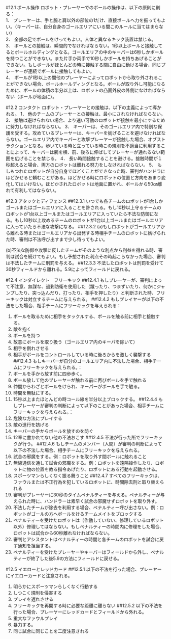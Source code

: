 #12.1 ボール操作
ロボット・プレーヤーでのボールの操作は、以下の原則に則る：<br>
1．	プレーヤーは、手と腕と肩以外の部位の1だけ、直接ボールへ力を振ってもよい。（キーパーは、自分自身のゴールエリアにいる間このルールに当てはまらない）<br>
2．	全部の足でボールをけってもよい。人体と異なるキック装置は禁じる。<br>
3．	ボールとの接触は、瞬間的でなければならない。1秒以上ボールと接触してるとボールホルディングとなる。ゴールエリアの中のキーパーは6秒しかボールを持つことができない。また片手か両手で10秒しかボールを持ちあげることができない。もしボールがほとんどの時に接触する間に自由に動ける場合、同じプレーヤーが連続でボールに接触してもよい。<br>
4．	ボールが1秒以上の間他のプレーヤーによってロボットから取り外されることができない場合、ボールホールディングとなる。ボールが取り外し可能になるために、ボールの体積の半分以上は、ロボットの凸面外皮の外側になければならない（ボールが地面に）。

#12.2 コンタクト
ロボット・プレーヤーとの接触は、以下の主義によって導かれる。
1．	他のチームのプレーヤーとの接触は、最小にされなければならない。
2．	接触は避けられない場合、より速い可動のロボットが接触を最小にするために努力しなければならない。
3．	キーパーは、そのゴールエリア内で特別な保護を受する。攻めているプレーヤーは、キーパーを妨げることを避けなければならない。ゴールエリア内でキーパーと攻撃プレーヤーが接触した場合、オブストラクションとなる。歩いている時と立っている時この規則を不適当に利用することによって、キーパーは腕を横、前、後ろに伸ばしてプレーヤーが通れるない範囲を広げることを禁じる。
4．	長い時間接触することを避ける。接触時間が１秒超えると場合、両方のロボットは離れる努力をしなければならない。
5．	もしもつれたロボットが自分自身でほどくことができなった時、審判がハンドラにほどかせると頼むことがある。ほどかせる時にロボットの位置と方向をあまり変化してはいけない。ほどかされたロボットは地面に置かれ、ボールから50㎝離れて有利してはならない。

#12.3 アタックとディフェンス
##12.3.1
いつでも各チームのロボットが1台しかゴールまたはゴールエリアに入ることを許される。もし10秒以上守るチームのロボットが1台以上ゴールまたはゴールエリアに入っていたら不法な防御になる。もし10秒以上攻めるチームのロボットが1台以上ゴールまたはゴールエリアに入っていたら不法な攻撃になる。
##12.3.2
(a)もしロボットがゴールエリアから離れる時またはゴールエリアから出発する時相手チームのロボットに妨げられた時、審判は不法呼び出すまで少し待ってもよい。

(b)不法な防御や攻撃に反したチームがそのような利点から利益を得れる時、審判は試合を続けてもよい。もし予想された利点その時起こらなかった場合、審判は不法したチームに刑罰を与える。
##12.3.3
不法したロボットは刑罰を受けて30秒フィールドから離れる。5.9によってフィールドに戻れる。

#12.4 インダイレクト　フリーキック
##12.4.1
もしプレーヤーが、審判によって不注意、無謀な、過剰防衛を使用した（蹴ったり、つまずいたり、何かにジャンプしたり、突っ込んだり、打ったり、相手を押したり）と判断された時、フリーキックは対立するチームに与えられる。
##12.4.2
もしプレイヤーが以下の不法をした場合、相手チームにフリーキックを与えられる：
1. ボールを取るために相手をタックルする、ボールを触る前に相手と接触する。
2. 敵を抱く
3. ボールを持つ
4. 故意にボールを取り扱う（ゴールエリア内のキーパを除いて）
5. 相手を倒れさせる
6. 相手がボールをコントロールしている時に後ろからを激しく襲撃する
##12.4.3
もしキーパーが自分のゴールエリア内に不法した場合、相手チームにフリーキックを与えられる。：
1. ボールを手から放す前に四歩歩く。
2. ボール放して他のプレーヤーが触れる前に再びボールを手で触れる
3. 仲間からわざとボールをけられ、キーパーがボールを手で触る。
4. 時間を無駄にする。
5. 15秒以上またほとんどの時コール線を半分以上ブロックする。
##12.4.4
もしプレーヤーが審判の判断によって以下のことがあった場合、相手チームにフリーキックを与えられる。：
1. 危険な方法にプレイする
2. 敵の進行を妨げる
3. キーパーの手からボールを放すのを防ぐ
4. 12章に書かれてない他の不法おこす
##12.4.5
不法が行った所でフリーキックが行う。
##12.4.6
もしチームのメンバー（人間）が審判の判断によって以下の不法した場合、相手チームにフリーキックを与えられる。
1. 試合の邪魔をする。例：ロボットを取り外す間ボールに触れること
2. 無線通信を通して試合の邪魔をする。例：ロボットを遠隔操作したり、ロボットに物の位置を教る指令あげたり、ロボットにある行動を起動させる。
3. スポーツマンらしくなく振る舞うこと
##12.4.7
すべてのフリーキックは、ファウルまたは不正行為を犯しているロボットに、時間除去刑と取り替えられる
1. 審判がプレーヤーに30秒のタイムペナルティーを与える。ペナルティーが与えられた時に、ハンドラーは素早く試合の邪魔せずロボットを取り外す。
2. 不法したチームが除去を利用する場合、ペナルティー呼び出さない。例：ロボットがゴールの方へボールをけるチームメイトをブロックする
3. ペナルティーを受けたロボットは（作動していない、修理しているロボット以外）修理してはならない。もしペナルティーの時間内に修理をした場合、ロボットは試合から60秒離れなければならない。
4. 審判とアシスタントはペナルティーの時間と各チームのロボットを試合に戻す通知を担当する。
5. ペナルティーを受けたプレーヤーやキーパーはフィールドから外し、ペナルティーが終了した後5.9の方法にフィールドに戻せる。

#12.5 イエローとレッドカード
##12.5.1
以下の不法を行った場合、プレーヤーにイエローカードと注意される。
1. 明らかにスポーツマンらしくなく行動する
2. しつこく規則を侵害する
3. プレイを遅れさせる
4. フリーキックを再開する時に必要な距離に離らない
##12.5.2
以下の不法を行った場合、プレーヤーにレッドカードとフィールドから外れる。
1. 重大なファウルプレイ
2. 暴力する。
3. 同じ試合に同じことを二度注意される
